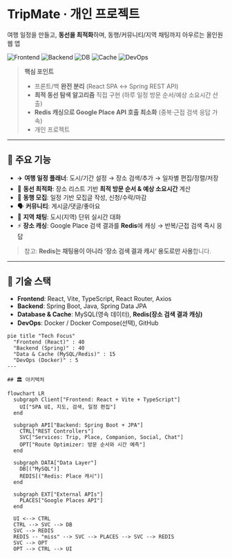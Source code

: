 # TripMate · 개인 프로젝트
여행 일정을 만들고, **동선을 최적화**하며, 동행/커뮤니티/지역 채팅까지 아우르는 올인원 웹 앱

![Frontend](https://img.shields.io/badge/Frontend-React%20%2B%20Vite%20%2B%20TypeScript-61DAFB?logo=react&labelColor=20232a)
![Backend](https://img.shields.io/badge/Backend-Spring%20Boot%20%2B%20JPA-6DB33F?logo=springboot&labelColor=1a1a1a)
![DB](https://img.shields.io/badge/DB-MySQL-4479A1?logo=mysql&labelColor=1a1a1a)
![Cache](https://img.shields.io/badge/Cache-Redis%20(Google%20Place%20캐시)-DC382D?logo=redis&labelColor=1a1a1a)
![DevOps](https://img.shields.io/badge/DevOps-Docker-2496ED?logo=docker&labelColor=1a1a1a)

> **핵심 포인트**
> - 프론트/백 **완전 분리** (React SPA ↔ Spring REST API)  
> - **최적 동선 탐색 알고리즘** 직접 구현 (하루 일정 방문 순서/예상 소요시간 산출)  
> - **Redis 캐싱으로 Google Place API 호출 최소화** (중복·근접 검색 응답 가속)  
> - 개인 프로젝트

---

## 📌 주요 기능
- ✈️ **여행 일정 플래너**: 도시/기간 설정 → 장소 검색/추가 → 일자별 편집/정렬/저장  
- 🧭 **동선 최적화**: 장소 리스트 기반 **최적 방문 순서 & 예상 소요시간** 계산  
- 🤝 **동행 모집**: 일정 기반 모집글 작성, 신청/수락/마감  
- 🗣️ **커뮤니티**: 게시글/댓글/좋아요  
- 📍 **지역 채팅**: 도시(지역) 단위 실시간 대화  
- ⚡ **장소 캐싱**: Google Place 검색 결과를 **Redis**에 캐싱 → 반복/근접 검색 즉시 응답  
> 참고: **Redis는 채팅용이 아니라 ‘장소 검색 결과 캐시’ 용도로만 사용**합니다.

---

## 🧰 기술 스택
- **Frontend**: React, Vite, TypeScript, React Router, Axios  
- **Backend**: Spring Boot, Java, Spring Data JPA  
- **Database & Cache**: MySQL(영속 데이터), **Redis(장소 검색 결과 캐싱)**  
- **DevOps**: Docker / Docker Compose(선택), GitHub

```mermaid
pie title "Tech Focus"
  "Frontend (React)" : 40
  "Backend (Spring)" : 40
  "Data & Cache (MySQL/Redis)" : 15
  "DevOps (Docker)" : 5
---

## 🏛 아키텍처

flowchart LR
  subgraph Client["Frontend: React + Vite + TypeScript"]
    UI["SPA UI, 지도, 검색, 일정 편집"]
  end

  subgraph API["Backend: Spring Boot + JPA"]
    CTRL["REST Controllers"]
    SVC["Services: Trip, Place, Companion, Social, Chat"]
    OPT["Route Optimizer: 방문 순서와 시간 예측"]
  end

  subgraph DATA["Data Layer"]
    DB[("MySQL")]
    REDIS[("Redis: Place 캐시")]
  end

  subgraph EXT["External APIs"]
    PLACES["Google Places API"]
  end

  UI <--> CTRL
  CTRL --> SVC --> DB
  SVC --> REDIS
  REDIS -- "miss" --> SVC --> PLACES --> SVC --> REDIS
  SVC --> OPT
  OPT --> CTRL --> UI


